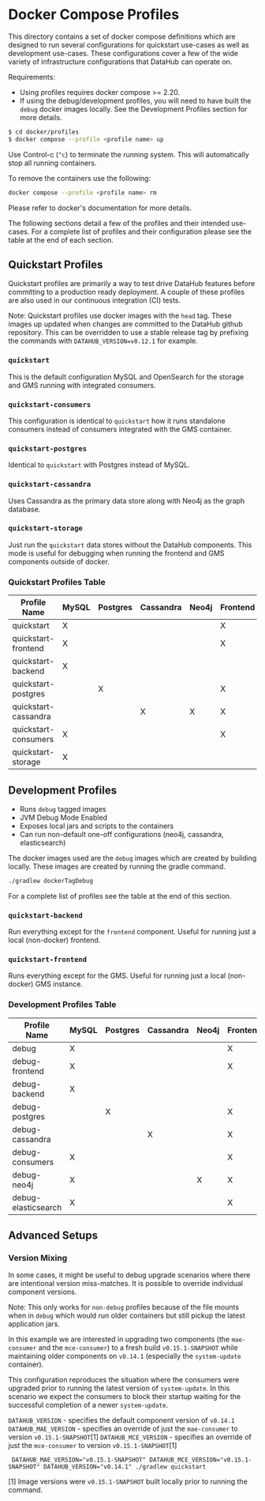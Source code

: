 # Docker Compose Profiles

This directory contains a set of docker compose definitions which are designed to run several configurations
for quickstart use-cases as well as development use-cases. These configurations cover a few of the wide variety of
infrastructure configurations that DataHub can operate on.

Requirements:

- Using profiles requires docker compose >= 2.20.
- If using the debug/development profiles, you will need to have built the `debug` docker images locally. See the Development Profiles section for more details.

```bash
$ cd docker/profiles
$ docker compose --profile <profile name> up
```

Use Control-c (`^c`) to terminate the running system. This will automatically stop all running containers.

To remove the containers use the following:

```bash
docker compose --profile <profile name> rm
```

Please refer to docker's documentation for more details.

The following sections detail a few of the profiles and their intended use-cases. For a complete list of profiles
and their configuration please see the table at the end of each section.

## Quickstart Profiles

Quickstart profiles are primarily a way to test drive DataHub features before committing to a production ready deployment.
A couple of these profiles are also used in our continuous integration (CI) tests.

Note: Quickstart profiles use docker images with the `head` tag. These images up updated when changes are committed
to the DataHub github repository. This can be overridden to use a stable release tag by prefixing the commands with
`DATAHUB_VERSION=v0.12.1` for example.

### `quickstart`

This is the default configuration MySQL and OpenSearch for the storage and GMS running with integrated consumers.

### `quickstart-consumers`

This configuration is identical to `quickstart` how it runs standalone consumers instead of consumers integrated with the GMS container.

### `quickstart-postgres`

Identical to `quickstart` with Postgres instead of MySQL.

### `quickstart-cassandra`

Uses Cassandra as the primary data store along with Neo4j as the graph database.

### `quickstart-storage`

Just run the `quickstart` data stores without the DataHub components. This mode is useful for debugging when running the frontend and GMS components outside
of docker.

### Quickstart Profiles Table

| Profile Name         | MySQL | Postgres | Cassandra | Neo4j | Frontend | GMS | Actions | SystemUpdate | MAE | MCE | Kafka | OpenSearch |
| -------------------- | ----- | -------- | --------- | ----- | -------- | --- | ------- | ------------ | --- | --- | ----- | ---------- |
| quickstart           | X     |          |           |       | X        | X   | X       | X            |     |     | X     | X          |
| quickstart-frontend  | X     |          |           |       | X        |     |         | X            |     |     | X     | X          |
| quickstart-backend   | X     |          |           |       |          | X   | X       | X            |     |     | X     | X          |
| quickstart-postgres  |       | X        |           |       | X        | X   | X       | X            |     |     | X     | X          |
| quickstart-cassandra |       |          | X         | X     | X        | X   | X       | X            |     |     | X     | X          |
| quickstart-consumers | X     |          |           |       | X        | X   | X       | X            | X   | X   | X     | X          |
| quickstart-storage   | X     |          |           |       |          |     |         |              |     |     | X     | X          |

## Development Profiles

- Runs `debug` tagged images
- JVM Debug Mode Enabled
- Exposes local jars and scripts to the containers
- Can run non-default one-off configurations (neo4j, cassandra, elasticsearch)

The docker images used are the `debug` images which are created by building locally. These images are
created by running the gradle command.

```bash
./gradlew dockerTagDebug
```

For a complete list of profiles see the table at the end of this section.

### `quickstart-backend`

Run everything except for the `frontend` component. Useful for running just a local (non-docker) frontend.

### `quickstart-frontend`

Runs everything except for the GMS. Useful for running just a local (non-docker) GMS instance.

### Development Profiles Table

| Profile Name        | MySQL | Postgres | Cassandra | Neo4j | Frontend | GMS | Actions | SystemUpdate | MAE | MCE | Kafka | OpenSearch | Elasticsearch |
| ------------------- | ----- | -------- | --------- | ----- | -------- | --- | ------- | ------------ | --- | --- | ----- | ---------- | ------------- |
| debug               | X     |          |           |       | X        | X   | X       | X            |     |     | X     | X          |               |
| debug-frontend      | X     |          |           |       | X        |     |         | X            |     |     | X     | X          |               |
| debug-backend       | X     |          |           |       |          | X   | X       | X            |     |     | X     | X          |               |
| debug-postgres      |       | X        |           |       | X        | X   | X       | X            |     |     | X     | X          |               |
| debug-cassandra     |       |          | X         |       | X        | X   | X       | X            |     |     | X     | X          |               |
| debug-consumers     | X     |          |           |       | X        | X   | X       | X            | X   | X   | X     | X          |               |
| debug-neo4j         | X     |          |           | X     | X        | X   | X       | X            |     |     | X     | X          |               |
| debug-elasticsearch | X     |          |           |       | X        | X   | X       | X            |     |     | X     |            | X             |

## Advanced Setups

### Version Mixing

In some cases, it might be useful to debug upgrade scenarios where there are intentional version miss-matches. It is possible
to override individual component versions.

Note: This only works for `non-debug` profiles because of the file mounts when in `debug` which would run older containers
but still pickup the latest application jars.

In this example we are interested in upgrading two components (the `mae-consumer` and the `mce-consumer`) to a fresh build `v0.15.1-SNAPSHOT`
while maintaining older components on `v0.14.1` (especially the `system-update` container).

This configuration reproduces the situation where the consumers were upgraded prior to running the latest version of `system-update`. In this
scenario we expect the consumers to block their startup waiting for the successful completion of a newer `system-update`.

`DATAHUB_VERSION` - specifies the default component version of `v0.14.1`
`DATAHUB_MAE_VERSION` - specifies an override of just the `mae-consumer` to version `v0.15.1-SNAPSHOT`[1]
`DATAHUB_MCE_VERSION` - specifies an override of just the `mce-consumer` to version `v0.15.1-SNAPSHOT`[1]

```shell
 DATAHUB_MAE_VERSION="v0.15.1-SNAPSHOT" DATAHUB_MCE_VERSION="v0.15.1-SNAPSHOT" DATAHUB_VERSION="v0.14.1" ./gradlew quickstart
```

[1] Image versions were `v0.15.1-SNAPSHOT` built locally prior to running the command.
